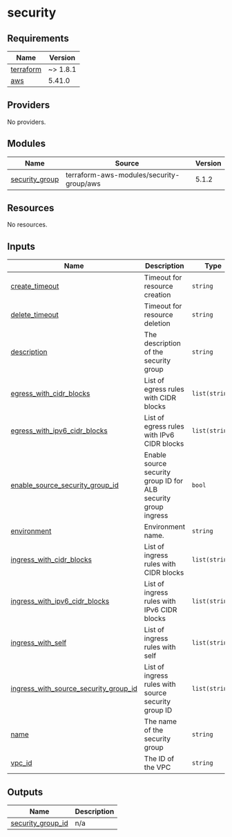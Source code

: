 # security

<!-- BEGINNING OF PRE-COMMIT-TERRAFORM DOCS HOOK -->
## Requirements

| Name | Version |
|------|---------|
| <a name="requirement_terraform"></a> [terraform](#requirement\_terraform) | ~> 1.8.1 |
| <a name="requirement_aws"></a> [aws](#requirement\_aws) | 5.41.0 |

## Providers

No providers.

## Modules

| Name | Source | Version |
|------|--------|---------|
| <a name="module_security_group"></a> [security\_group](#module\_security\_group) | terraform-aws-modules/security-group/aws | 5.1.2 |

## Resources

No resources.

## Inputs

| Name | Description | Type | Default | Required |
|------|-------------|------|---------|:--------:|
| <a name="input_create_timeout"></a> [create\_timeout](#input\_create\_timeout) | Timeout for resource creation | `string` | `"15m"` | no |
| <a name="input_delete_timeout"></a> [delete\_timeout](#input\_delete\_timeout) | Timeout for resource deletion | `string` | `"45m"` | no |
| <a name="input_description"></a> [description](#input\_description) | The description of the security group | `string` | n/a | yes |
| <a name="input_egress_with_cidr_blocks"></a> [egress\_with\_cidr\_blocks](#input\_egress\_with\_cidr\_blocks) | List of egress rules with CIDR blocks | `list(string)` | `[]` | no |
| <a name="input_egress_with_ipv6_cidr_blocks"></a> [egress\_with\_ipv6\_cidr\_blocks](#input\_egress\_with\_ipv6\_cidr\_blocks) | List of egress rules with IPv6 CIDR blocks | `list(string)` | `[]` | no |
| <a name="input_enable_source_security_group_id"></a> [enable\_source\_security\_group\_id](#input\_enable\_source\_security\_group\_id) | Enable source security group ID for ALB security group ingress | `bool` | `false` | no |
| <a name="input_environment"></a> [environment](#input\_environment) | Environment name. | `string` | n/a | yes |
| <a name="input_ingress_with_cidr_blocks"></a> [ingress\_with\_cidr\_blocks](#input\_ingress\_with\_cidr\_blocks) | List of ingress rules with CIDR blocks | `list(string)` | `[]` | no |
| <a name="input_ingress_with_ipv6_cidr_blocks"></a> [ingress\_with\_ipv6\_cidr\_blocks](#input\_ingress\_with\_ipv6\_cidr\_blocks) | List of ingress rules with IPv6 CIDR blocks | `list(string)` | `[]` | no |
| <a name="input_ingress_with_self"></a> [ingress\_with\_self](#input\_ingress\_with\_self) | List of ingress rules with self | `list(string)` | `[]` | no |
| <a name="input_ingress_with_source_security_group_id"></a> [ingress\_with\_source\_security\_group\_id](#input\_ingress\_with\_source\_security\_group\_id) | List of ingress rules with source security group ID | `list(string)` | `[]` | no |
| <a name="input_name"></a> [name](#input\_name) | The name of the security group | `string` | n/a | yes |
| <a name="input_vpc_id"></a> [vpc\_id](#input\_vpc\_id) | The ID of the VPC | `string` | n/a | yes |

## Outputs

| Name | Description |
|------|-------------|
| <a name="output_security_group_id"></a> [security\_group\_id](#output\_security\_group\_id) | n/a |
<!-- END OF PRE-COMMIT-TERRAFORM DOCS HOOK -->
